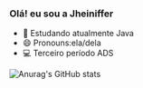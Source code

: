 ### Olá! eu sou a Jheiniffer
- 🌱 Estudando atualmente Java
- 😄 Pronouns:ela/dela
- 💻 Terceiro período ADS

![Anurag's GitHub stats](https://github-readme-stats.vercel.app/api?username=jheiniffer&show_icons=true&theme=synthwave)

